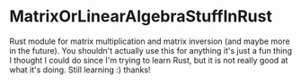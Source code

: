 # MatrixOrLinearAlgebraStuffInRust
Rust module for matrix multiplication and matrix inversion (and maybe more in the future).
You shouldn't actually use this for anything it's just a fun thing I thought I could do since I'm trying to learn Rust, but it is not really good at what it's doing.
Still learning :) thanks!
